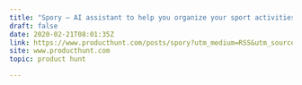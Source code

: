 ```yaml
---
title: "Spory — AI assistant to help you organize your sport activities"
draft: false
date: 2020-02-21T08:01:35Z
link: https://www.producthunt.com/posts/spory?utm_medium=RSS&utm_source=hune
site: www.producthunt.com
topic: product hunt  

---
```

